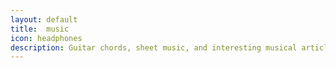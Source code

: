 ```yaml
---
layout: default
title:  music
icon: headphones
description: Guitar chords, sheet music, and interesting musical articles.
---
```


